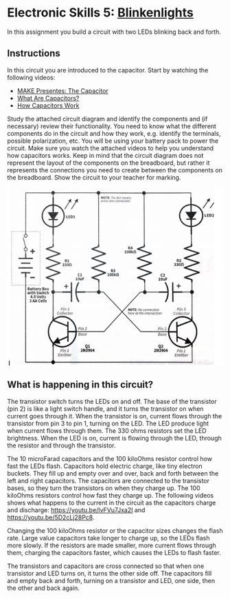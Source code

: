 # Electronic Skills 5: [Blinkenlights](http://helpdesk.esf.edu/cns/portals/0/Files/Documents/jargon-4.4.5/html/B/blinkenlights.html)
In this assignment you build a circuit with two LEDs blinking back and forth.

## Instructions
In this circuit you are introduced to the capacitor. Start by watching the following videos: 
* [MAKE Presentes: The Capacitor](https://youtu.be/ZYH9dGl4gUE) 
* [What Are Capacitors?](https://youtu.be/4Hg7SLhetXM) 
* [How Capacitors Work](https://youtu.be/5hFC9ugTGLs)

Study the attached circuit diagram and identify the components and (if necessary) review their functionality. You need to know what the different components do in the circuit and how they work, e.g. identify the terminals, possible polarization, etc. You will be using your battery pack to power the circuit. Make sure you watch the attached videos to help you understand how capacitors works. Keep in mind that the circuit diagram does not represent the layout of the components on the breadboard, but rather it represents the connections you need to create between the components on the breadboard.
Show the circuit to your teacher for marking.   

![Circuit5](images/circuit5.png)

## What is happening in this circuit?
The transistor switch turns the LEDs on and off. The base of the transistor (pin 2) is like a light switch handle, and it turns the transistor on when current goes through it. When the transistor is on, current flows through the transistor from pin 3 to pin 1, turning on the LED. The LED produce light when current flows through them. The 330 ohms resistors set the LED brightness. When the LED is on, current is flowing through the LED, through the resistor and through the transistor.
 
The 10 microFarad capacitors and the 100 kiloOhms resistor control how fast the LEDs flash. Capacitors hold electric charge, like tiny electron buckets. They fill up and empty over and over, back and forth between the left and right capacitors. The capacitors are connected to the transistor bases, so they turn the transistors on when they charge up. The 100 kiloOhms resistors control how fast they charge up. The following videos shows what happens to the current in the circuit as the capacitors charge and discharge: https://youtu.be/IvFVu7Jxa2I  and https://youtu.be/5D2cLj28Pc8.
 
Changing the 100 kiloOhms resistor or the capacitor sizes changes the flash rate. Large value capacitors take longer to charge up, so the LEDs flash more slowly. If the resistors are made smaller, more current flows through them, charging the capacitors faster, which causes the LEDs to flash faster.
 
The transistors and capacitors are cross connected so that when one transistor and LED turns on, it turns the other side off. The capacitors fill and empty back and forth, turning on a transistor and LED, one side, then the other and back again.
